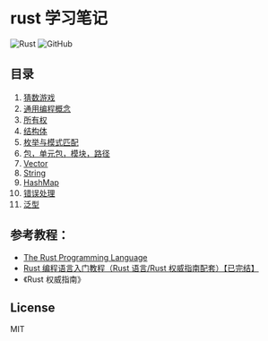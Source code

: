 # rust 学习笔记

![Rust](https://shields.io/badge/lang-Rust-orange.svg)
![GitHub](https://img.shields.io/github/license/Gu-Miao/learn-rust)

## 目录

1. [猜数游戏](./1.guess_number/src/main.rs)
2. [通用编程概念](./2.common_programming_concepts/src/main.rs)
3. [所有权](./3.ownership/src/main.rs)
4. [结构体](./4.struct/src/main.rs)
5. [枚举与模式匹配](./5.enmus_pattern_matching/)
6. [包，单元包，模块，路径](./6.packages_crates_modules_paths/src/main.rs)
7. [Vector](./7.vector/src/main.rs)
8. [String](./8.string/src/main.rs)
9. [HashMap](./9.hashmap/src/main.rs)
10. [错误处理](./10.error_handling/src/main.rs)
11. [泛型](11.generic/src/main.rs)

## 参考教程：

- [The Rust Programming Language](https://doc.rust-lang.org/book/)
- [Rust 编程语言入门教程（Rust 语言/Rust 权威指南配套）【已完结】](https://www.bilibili.com/video/BV1hp4y1k7SV/)
- 《Rust 权威指南》

## License

MIT
